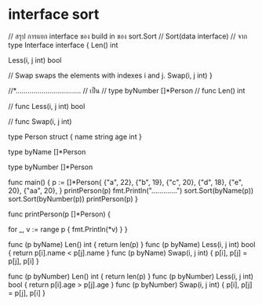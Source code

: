 # interface sort

// สรุป การแยก interface ของ build in ของ sort.Sort
// Sort(data interface)
// จาก
type Interface interface {
Len() int

Less(i, j int) bool

// Swap swaps the elements with indexes i and j.
Swap(i, j int)
}

//*.................................
// เป็น
// type byNumber []*Person
// func Len() int

// func Less(i, j int) bool

// func Swap(i, j int)

type Person struct {
name string
age int
}

type byName []\*Person

type byNumber []\*Person

func main() {
p := []\*Person{
{"a", 22}, {"b", 19}, {"c", 20}, {"d", 18}, {"e", 20}, {"aa", 20},
}
printPerson(p)
fmt.Println(".............")
sort.Sort(byName(p))
sort.Sort(byNumber(p))
printPerson(p)
}

func printPerson(p []\*Person) {

for \_, v := range p {
fmt.Println(\*v)
}
}

func (p byName) Len() int {
return len(p)
}
func (p byName) Less(i, j int) bool {
return p[i].name < p[j].name
}
func (p byName) Swap(i, j int) {
p[i], p[j] = p[j], p[i]
}

func (p byNumber) Len() int {
return len(p)
}
func (p byNumber) Less(i, j int) bool {
return p[i].age > p[j].age
}
func (p byNumber) Swap(i, j int) {
p[i], p[j] = p[j], p[i]
}
